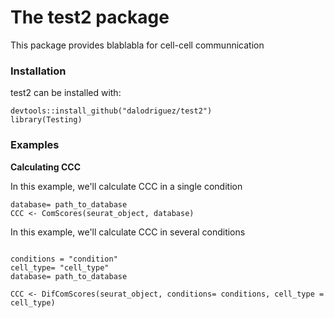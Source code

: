 # The test2 package
This package provides blablabla for cell-cell communnication 

### Installation 
test2 can be installed with:
```
devtools::install_github("dalodriguez/test2")
library(Testing)
```


### Examples

**Calculating CCC**  

In this example, we'll calculate CCC in a single condition
```
database= path_to_database
CCC <- ComScores(seurat_object, database)

```


In this example, we'll calculate CCC in several conditions
```

conditions = "condition"
cell_type= "cell_type"
database= path_to_database

CCC <- DifComScores(seurat_object, conditions= conditions, cell_type = cell_type)

```
